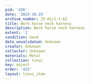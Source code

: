 ```yaml
---
pid: '426'
date: '2023-10-25'
archive_number: 23-01/1-1-62
title: Work horse neck harness
description: Work horse neck harness
extent: '1'
condition: Good
date_unvalidated: Unknown
creator: Unknown
collector: Unknown
materials: Metal
collection: tinui
key: object
order: '425'
layout: tinui_item
---
```


